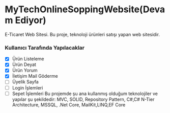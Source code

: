 # MyTechOnlineSoppingWebsite(Devam Ediyor)
E-Ticaret Web Sitesi. Bu proje, teknoloji ürünleri satışı yapan web sitesidir.
### Kullanıcı Tarafında Yapılacaklar
- [x] Ürün Listeleme
- [x] Ürün Deyat
- [x] Ürün Yorum
- [x] İletişim Mail Göderme
- [ ] Üyelik Sayfa
- [ ] Login İşlemleri
- [ ] Sepet İşlemleri
Bu projemde şu ana kullanmış olduğum teknolojiler ve yapılar şu şekildedir: MVC, SOLID, Repository Pattern, C#,C# N-Tier Architecture, MSSQL, .Net Core, MailKit,LINQ,EF Core
